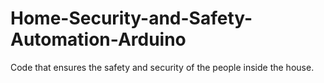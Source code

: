 # Home-Security-and-Safety-Automation-Arduino
Code that ensures the safety and security of the people inside the house.

